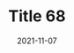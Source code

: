 ---
layout: posts
title: "Title 68"
img: "https://image.tmdb.org/t/p/w185/kPRb1mbVHGop0egQ7153y0lhzGL.jpg"
date: 2021-11-07
genre: "Comedy"
categories: Movies
tags: bollywood, shah ruch khan
published: true 
---